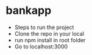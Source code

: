 # bankapp
 - Steps to run the project
 - Clone the repo in your local
 - run npm install in root folder
 - Go to localhost:3000
